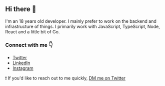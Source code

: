 ## Hi there 👋

I'm an 18 years old developer. I mainly prefer to work on the backend and infrastructure of things. I primarily work with JavaScript, TypeScript, Node, React and a little bit of Go.

### Connect with me 👇
* [Twitter](https://twitter.com/notnickdev)
* [LinkedIn](https://www.linkedin.com/in/nicholas-n-5a9187195/)
* [Instagram](https://www.instagram.com/notnickdev/)

❗️ If you'd like to reach out to me quickly, [DM me on Twitter](https://twitter.com/notnickdev)
